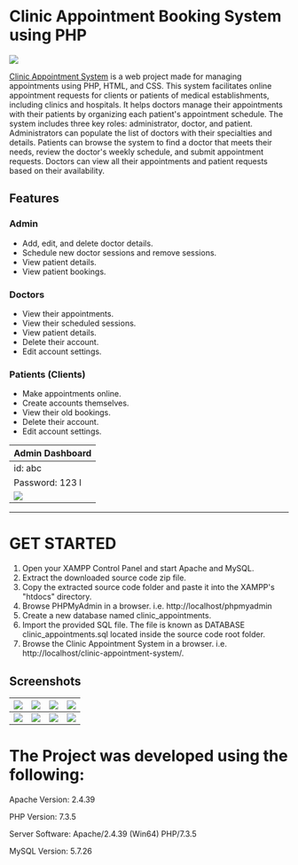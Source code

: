 # Clinic Appointment Booking System using PHP
![](https://github.com/seanliew04/clinic-appointment-system/blob/main/Screenshots/screenshot1.png)

[Clinic Appointment System](https://github.com/seanliew04/clinic-appointment-system) is a web project made for managing appointments using PHP, HTML, and CSS. This system facilitates online appointment requests for clients or patients of medical establishments, including clinics and hospitals. It helps doctors manage their appointments with their patients by organizing each patient's appointment schedule. The system includes three key roles: administrator, doctor, and patient. Administrators can populate the list of doctors with their specialties and details. Patients can browse the system to find a doctor that meets their needs, review the doctor's weekly schedule, and submit appointment requests. Doctors can view all their appointments and patient requests based on their availability.

## Features

### Admin
  
- Add, edit, and delete doctor details.
- Schedule new doctor sessions and remove sessions.
- View patient details.
- View patient bookings.

### Doctors

- View their appointments.
- View their scheduled sessions.
- View patient details.
- Delete their account.
- Edit account settings.

### Patients (Clients)
  
- Make appointments online.
- Create accounts themselves.
- View their old bookings.
- Delete their account.
- Edit account settings.

| Admin Dashboard | 
| -------|
| id: abc
| Password: 123 l
| ![](https://github.com/seanliew04/clinic-appointment-system/blob/main/Screenshots/admin_dashboard.png) | ![](https://github.com/seanliew04/clinic-appointment-system/blob/main/Screenshots/doctor_dashboard.png) | ![](https://github.com/seanliew04/clinic-appointment-system/blob/main/Screenshots/patient_dashboard.png) |

-----------------------------------------------

# GET STARTED

1. Open your XAMPP Control Panel and start Apache and MySQL.
2. Extract the downloaded source code zip file.
3. Copy the extracted source code folder and paste it into the XAMPP's "htdocs" directory.
4. Browse PHPMyAdmin in a browser. i.e. http://localhost/phpmyadmin
5. Create a new database named clinic_appointments.
6. Import the provided SQL file. The file is known as DATABASE clinic_appointments.sql located inside the source code root folder.
7. Browse the Clinic Appointment System in a browser. i.e. http://localhost/clinic-appointment-system/.

## Screenshots

| ![](https://github.com/seanliew04/clinic-appointment-system/blob/main/Screenshots/screenshot1.png) | ![](https://github.com/seanliew04/clinic-appointment-system/blob/main/Screenshots/screenshot2.png) | ![](https://github.com/seanliew04/clinic-appointment-system/blob/main/Screenshots/screenshot3.png) | ![](https://github.com/seanliew04/clinic-appointment-system/blob/main/Screenshots/screenshot4.png) |
|--------------| --------------|   --------------|  --------------|    
|  ![](https://github.com/seanliew04/clinic-appointment-system/blob/main/Screenshots/screenshot5.png) | ![](https://github.com/seanliew04/clinic-appointment-system/blob/main/Screenshots/screenshot6.png) | ![](https://github.com/seanliew04/clinic-appointment-system/blob/main/Screenshots/screenshot7.png) | ![](https://github.com/seanliew04/clinic-appointment-system/blob/main/Screenshots/screenshot8.png) |

# The Project was developed using the following:

Apache Version:     2.4.39

PHP Version:        7.3.5

Server Software:    Apache/2.4.39 (Win64) PHP/7.3.5

MySQL Version:      5.7.26
